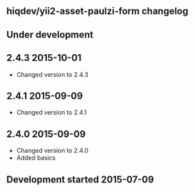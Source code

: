 hiqdev/yii2-asset-paulzi-form changelog
---------------------------------------

## Under development


## 2.4.3 2015-10-01

- Changed version to 2.4.3

## 2.4.1 2015-09-09

- Changed version to 2.4.1

## 2.4.0 2015-09-09

- Changed version to 2.4.0
- Added basics

## Development started 2015-07-09

